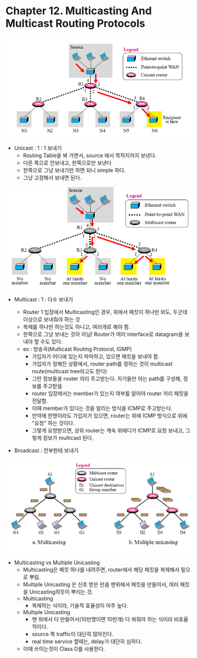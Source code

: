 # Chapter 12. Multicasting And Multicast Routing Protocols

<img src="images/CompNetwork_Ch12_1.png"/>

+ Unicast : 1 : 1 보내기
  - Routing Table을 봐 가면서, source 에서 목적지까지 보낸다. 
  - 다른 쪽으로 안보내고, 한쪽으로만 보낸다
  - 한쪽으로 그냥 보내기만 하면 되니 simple 하다. 
  - 그냥 고정해서 보내면 된다.
  
<img src="images/CompNetwork_Ch12_2.png"/>  
  
+ Multicast : 1 : 다수 보내기
  - Router 1 입장에서 Multicasting인 경우, 위에서 패킷이 하나만 와도, 두군데 이상으로 보내줘야 하는 것
  - 복제를 하나만 하는것도 아니고, 여러개로 해야 함. 
  - 한쪽으로 그냥 보내는 것아 아님! Router가 여러 interface로 datagram을 보내야 할 수도 있다.
  - ex : 방송국(Multicast Routing Protocol, IGMP)
    - 가입자가 어디에 있는지 파악하고, 있으면 패킷을 보내야 함. 
    - 가입자가 정해진 상황에서, router path를 정하는 것이 multicast route(multicast tree라고도 한다)
    - 그런 정보들을 router 끼리 주고받는다. 자기들만 아는 path를 구성해, 정보를 주고받음
    - router 입장에서는 member가 있는지 여부를 알아야 router 끼리 패킷을 전달함. 
    - 이때 member가 있다는 것을 알리는 방식을 ICMP로 주고받는다. 
    - 만약에 한명이라도 가입자가 있으면, router는 위에 ICMP 방식으로 위에 "요청" 하는 것이다.
    - 그렇게 요청받으면, 상위 router는 계속 위에다가 ICMP로 요청 보내고, 그렇게 정보가 multicast 된다. 


+ Broadcast : 전부한테 보내기

<img src="images/CompNetwork_Ch12_3.png"/> 

+ Multicasting vs Multiple Unicasting
  - Multicasting은 패킷 하나를 내려주면, router에서 해당 패킷을 복제해서 밑으로 뿌림.
  - Multiple Unicasting 은 신호 받은 만큼 맨위에서 패킷을 만들어서, 여러 패킷을 Unicasting하듯이 뿌리는 것.
  - Multicasting
    - 복제하는 식이라, 기술적 효율성이 아주 높다.
  - Multiple Unicasting
    - 맨 위에서 다 만들어서(10만명이면 10만개) 다 쏴줘야 하는 식이라 비효율적이다.
    - source 쪽 traffic이 대단히 많아진다. 
    - real time service 할때는, delay가 대단히 심하다. 
  - 이때 쓰이는것이 Class D를 사용한다. 
  
  

